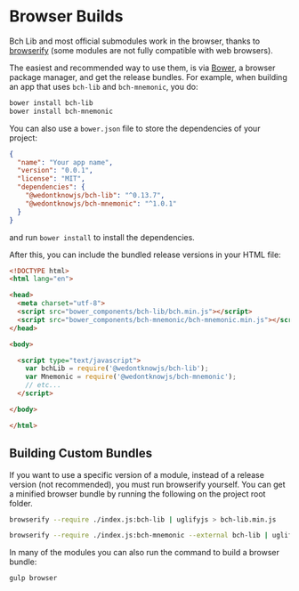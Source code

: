 # Browser Builds
Bch Lib and most official submodules work in the browser, thanks to [browserify](http://browserify.org/) (some modules are not fully compatible with web browsers).

The easiest and recommended way to use them, is via [Bower](http://bower.io/), a browser package manager, and get the release bundles. For example, when building an app that uses `bch-lib` and `bch-mnemonic`, you do:

```sh
bower install bch-lib
bower install bch-mnemonic
```

You can also use a `bower.json` file to store the dependencies of your project:

```json
{
  "name": "Your app name",
  "version": "0.0.1",
  "license": "MIT",
  "dependencies": {
    "@wedontknowjs/bch-lib": "^0.13.7",
    "@wedontknowjs/bch-mnemonic": "^1.0.1"
  }
}
```

and run `bower install` to install the dependencies.

After this, you can include the bundled release versions in your HTML file:

```html
<!DOCTYPE html>
<html lang="en">

<head>
  <meta charset="utf-8">
  <script src="bower_components/bch-lib/bch.min.js"></script>
  <script src="bower_components/bch-mnemonic/bch-mnemonic.min.js"></script>
</head>

<body>

  <script type="text/javascript">
    var bchLib = require('@wedontknowjs/bch-lib');
    var Mnemonic = require('@wedontknowjs/bch-mnemonic');
    // etc...
  </script>

</body>

</html>
```

## Building Custom Bundles
If you want to use a specific version of a module, instead of a release version (not recommended), you must run browserify yourself.  You can get a minified browser bundle by running the following on the project root folder.

```sh
browserify --require ./index.js:bch-lib | uglifyjs > bch-lib.min.js
```

```sh
browserify --require ./index.js:bch-mnemonic --external bch-lib | uglifyjs > bch-mnemonic.min.js
```

In many of the modules you can also run the command to build a browser bundle:
```sh
gulp browser
```
